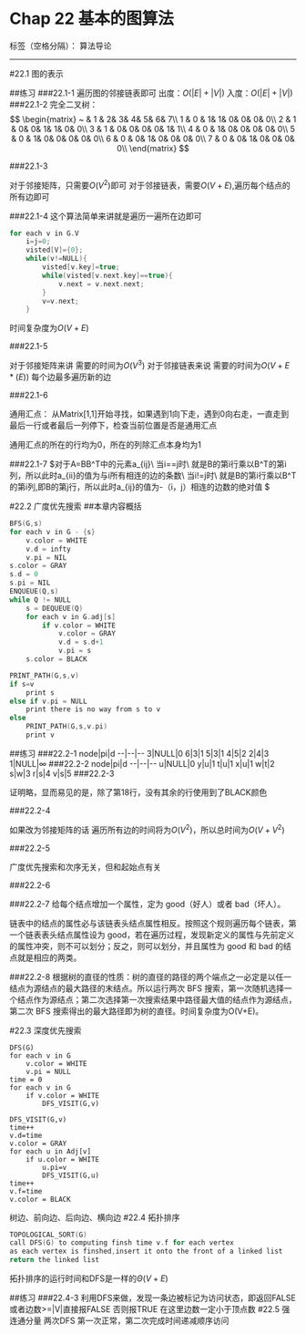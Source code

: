 ﻿# Chap 22 基本的图算法

标签（空格分隔）： 算法导论

---

#22.1 图的表示

##练习
###22.1-1
遍历图的邻接链表即可
出度：$O(|E|+|V|)$
入度：$O(|E|+|V|)$
###22.1-2
完全二叉树：
$$
         \begin{matrix}
        ~ & 1 & 2& 3& 4& 5& 6& 7\\
        1 & 0 & 1& 1& 0& 0& 0& 0\\
        2 & 1 & 0& 0& 1& 1& 0& 0\\
        3 & 1 & 0& 0& 0& 0& 1& 1\\
        4 & 0 & 1& 0& 0& 0& 0& 0\\
        5 & 0 & 1& 0& 0& 0& 0& 0\\
        6 & 0 & 0& 1& 0& 0& 0& 0\\
        7 & 0 & 0& 1& 0& 0& 0& 0\\
        \end{matrix}
$$

###22.1-3

对于邻接矩阵，只需要$O(V^2)$即可
对于邻接链表，需要$O(V+E)$,遍历每个结点的所有边即可

###22.1-4
这个算法简单来讲就是遍历一遍所在边即可
```c
for each v in G.V
    i=j=0;
    visted[V]={0};
    while(v!=NULL){
        visted[v.key]=true;
        while(visted[v.next.key]==true){
            v.next = v.next.next;
        }
        v=v.next;
    }
```
时间复杂度为$O(V+E)$

###22.1-5

对于邻接矩阵来讲
需要的时间为$O(V^3)$
对于邻接链表来说
需要的时间为$O(V+E*(E))$
每个边最多遍历新的边

###22.1-6

通用汇点：
从Matrix[1,1]开始寻找，如果遇到1向下走，遇到0向右走，一直走到最后一行或者最后一列停下，检查当前位置是否是通用汇点

通用汇点的所在的行均为0，所在的列除汇点本身均为1

###22.1-7
$对于A=BB^T中的元素a_{ij}\\
当i==j时\\
就是B的第i行乘以B^T的第i列，所以此时a_{ii}的值为与i所有相连的边的条数\\
当i!=j时\\
就是B的第i行乘以B^T的第i列,即B的第j行，所以此时a_{ij}的值为-（i，j）相连的边数的绝对值
$



#22.2 广度优先搜索
##本章内容概括
```c
BFS(G,s)
for each v in G - {s}
    v.color = WHITE
    v.d = infty
    v.pi = NIL
s.color = GRAY
s.d = 0
s.pi = NIL
ENQUEUE(Q,s)
while Q != NULL
    s = DEQUEUE(Q)
    for each v in G.adj[s]
        if v.color = WHITE
            v.color = GRAY
            v.d = s.d+1
            v.pi = s
    s.color = BLACK
```
```c
PRINT_PATH(G,s,v)
if s=v
    print s
else if v.pi = NULL
    print there is no way from s to v
else
    PRINT_PATH(G,s,v.pi)
    print v
```
##练习
###22.2-1
node|pi|d
--|--|--
3|NULL|0
6|3|1
5|3|1
4|5|2
2|4|3
1|NULL|$\infty$
###22.2-2
node|pi|d
--|--|--
u|NULL|0
y|u|1
t|u|1
x|u|1
w|t|2
s|w|3
r|s|4
v|s|5
###22.2-3

证明略，显而易见的是，除了第18行，没有其余的行使用到了BLACK颜色

###22.2-4

如果改为邻接矩阵的话
遍历所有边的时间将为$O(V^2)$，所以总时间为$O(V+V^2)$

###22.2-5

广度优先搜索和次序无关，但和起始点有关

###22.2-6

###22.2-7
给每个结点增加一个属性，定为 good（好人）或者 bad（坏人）。

链表中的结点的属性必与该链表头结点属性相反。按照这个规则遍历每个链表，第一个链表表头结点属性设为 good，若在遍历过程，发现新定义的属性与先前定义的属性冲突，则不可以划分；反之，则可以划分，并且属性为 good 和 bad 的结点就是相应的两类。

###22.2-8
根据树的直径的性质：树的直径的路径的两个端点之一必定是以任一结点为源结点的最大路径的末结点。所以运行两次 BFS 搜索，第一次随机选择一个结点作为源结点；第二次选择第一次搜索结果中路径最大值的结点作为源结点，第二次 BFS 搜索得出的最大路径即为树的直径。时间复杂度为O(V+E)。



#22.3 深度优先搜索
```
DFS(G)
for each v in G
    v.color = WHITE
    v.pi = NULL
time = 0
for each v in G
    if v.color = WHITE
        DFS_VISIT(G,v)
        
DFS_VISIT(G,v)
time++
v.d=time
v.color = GRAY
for each u in Adj[v]
    if u.color = WHITE
        u.pi=v
        DFS_VISIT(G,u)
time++
v.f=time
v.color = BLACK
```

树边、前向边、后向边、横向边
#22.4 拓扑排序
```c
TOPOLOGICAL_SORT(G)
call DFS(G) to computing finsh time v.f for each vertex
as each vertex is finshed,insert it onto the front of a linked list
return the linked list
```

拓扑排序的运行时间和DFS是一样的$\Theta(V+E)$

##练习
###22.4-3
利用DFS来做，发现一条边被标记为访问状态，即返回FALSE
或者边数>=|V|直接报FALSE
否则报TRUE
在这里边数一定小于顶点数
#22.5 强连通分量
两次DFS
第一次正常，第二次完成时间递减顺序访问